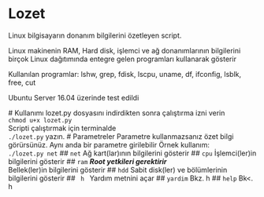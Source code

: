 # Lozet
Linux bilgisayarın donanım bilgilerini özetleyen script.
<p>Linux makinenin RAM, Hard disk, işlemci ve ağ donanımlarının bilgilerini birçok Linux dağıtımında entegre gelen programları kullanarak gösterir</p>
<p>Kullanılan programlar: lshw, grep, fdisk, lscpu, uname, df, ifconfig, lsblk, free, cut</p>
<p>Ubuntu Server 16.04 üzerinde test edildi</p>
# Kullanımı
lozet.py dosyasını indirdikten sonra çalıştırma izni verin<br>
<code>chmod u+x lozet.py</code> <br>
Scripti çalıştırmak için terminalde<br>
<code>./lozet.py</code> yazın.
# Parametreler
Parametre kullanmazsanız özet bilgi görürsünüz. Aynı anda bir parametre girilebilir
Örnek kullanım:<br>
<code>./lozet.py net</code>
## <code>net</code>
Ağ kart(lar)ının bilgilerini gösterir
## <code>cpu</code>
İşlemci(ler)in bilgilerini gösterir
## <code>ram</code>
<b><i>Root yetkileri gerektirir</i></b><br>
Bellek(ler)in bilgilerini gösterir
## <code>hdd</code>
Sabit disk(ler) ve bölümlerinin bilgilerini gösterir
## <code> h </code>
Yardım metnini açar
## <code>yardim</code>
Bkz. h
## <code>help</code>
Bk<. h
